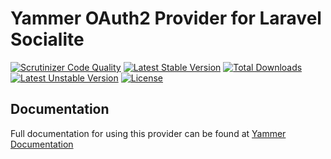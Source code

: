 # Yammer OAuth2 Provider for Laravel Socialite

[![Scrutinizer Code Quality](https://img.shields.io/scrutinizer/g/SocialiteProviders/Yammer.svg?style=flat-square)](https://scrutinizer-ci.com/g/SocialiteProviders/Yammer/?branch=master)
[![Latest Stable Version](https://img.shields.io/packagist/v/socialiteproviders/yammer.svg?style=flat-square)](https://packagist.org/packages/socialiteproviders/yammer)
[![Total Downloads](https://img.shields.io/packagist/dt/socialiteproviders/yammer.svg?style=flat-square)](https://packagist.org/packages/socialiteproviders/yammer)
[![Latest Unstable Version](https://img.shields.io/packagist/vpre/socialiteproviders/yammer.svg?style=flat-square)](https://packagist.org/packages/socialiteproviders/yammer)
[![License](https://img.shields.io/packagist/l/socialiteproviders/yammer.svg?style=flat-square)](https://packagist.org/packages/socialiteproviders/yammer)

## Documentation

Full documentation for using this provider can be found at [Yammer Documentation](http://socialiteproviders.github.io/providers/yammer/)
